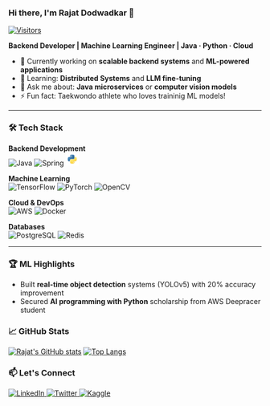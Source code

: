 ### Hi there, I'm Rajat Dodwadkar 👋

[![Visitors](https://visitor-badge.glitch.me/badge?page_id=RajatDodwadkar)](https://github.com/RajatDodwadkar)

**Backend Developer | Machine Learning Engineer | Java · Python · Cloud**

- 🔭 Currently working on **scalable backend systems** and **ML-powered applications**
- 🌱 Learning: **Distributed Systems** and **LLM fine-tuning**
- 💬 Ask me about: **Java microservices** or **computer vision models**
- ⚡ Fun fact: Taekwondo athlete who loves traininig ML models!

---

### 🛠 Tech Stack

**Backend Development**  
<img alt="Java" width="26px" src="https://cdn-icons-png.flaticon.com/512/226/226777.png"/> 
<img alt="Spring" width="26px" src="https://spring.io/images/spring-logo-9146a4d3298760c2e7e49595184e1975.svg"/> 
<img alt="Python" width="26px" src="https://raw.githubusercontent.com/github/explore/80688e429a7d4ef2fca1e82350fe8e3517d3494d/topics/python/python.png"/>

**Machine Learning**  
<img alt="TensorFlow" width="26px" src="https://upload.wikimedia.org/wikipedia/commons/2/2d/Tensorflow_logo.svg"/>
<img alt="PyTorch" width="26px" src="https://upload.wikimedia.org/wikipedia/commons/9/96/Pytorch_logo.png"/>
<img alt="OpenCV" width="26px" src="https://upload.wikimedia.org/wikipedia/commons/3/32/OpenCV_Logo_with_text_svg_version.svg"/>

**Cloud & DevOps**  
<img alt="AWS" width="26px" src="https://upload.wikimedia.org/wikipedia/commons/9/93/Amazon_Web_Services_Logo.svg"/> 
<img alt="Docker" width="26px" src="https://www.docker.com/wp-content/uploads/2022/03/vertical-logo-monochromatic.png"/>

**Databases**  
<img alt="PostgreSQL" width="26px" src="https://www.postgresql.org/media/img/about/press/elephant.png"/> 
<img alt="Redis" width="26px" src="https://redis.io/images/redis-white.png"/>

---

### 🏆 ML Highlights
- Built **real-time object detection** systems (YOLOv5) with 20% accuracy improvement
- Secured **AI programming with Python** scholarship from AWS Deepracer student

### 📈 GitHub Stats

[![Rajat's GitHub stats](https://github-readme-stats.vercel.app/api?username=RajatDodwadkar&show_icons=true&theme=radical&hide=issues)](https://github.com/RajatDodwadkar)
[![Top Langs](https://github-readme-stats.vercel.app/api/top-langs/?username=RajatDodwadkar&layout=compact&theme=radical)](https://github.com/RajatDodwadkar)

### 📫 Let's Connect

<a href="https://www.linkedin.com/in/rajatdodwadkar/">
  <img alt="LinkedIn" width="26px" src="https://img.favpng.com/25/4/21/linkedin-facebook-social-media-font-awesome-icon-png-favpng-QRqmwk6cNZRQZwxSAJpYRt4Rf_t.jpg"/>
</a>
<a href="https://twitter.com/Rajatdodwadkar">
  <img alt="Twitter" width="26px" src="https://help.twitter.com/content/dam/help-twitter/brand/logo.png"/>
</a>
<a href="https://www.kaggle.com/yourprofile">
  <img alt="Kaggle" width="26px" src="https://cdn4.iconfinder.com/data/icons/logos-and-brands/512/189_Kaggle_logo_logos-512.png"/>
</a>
